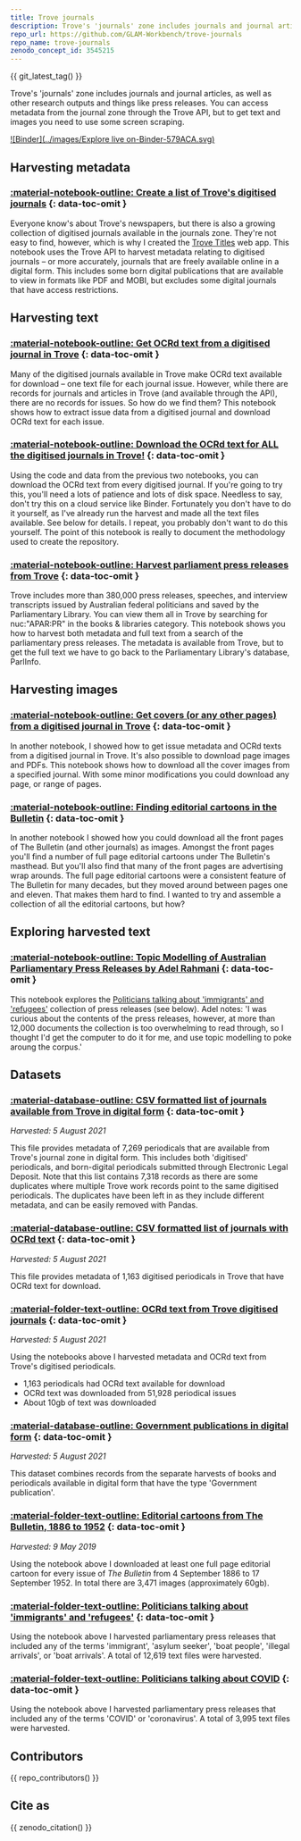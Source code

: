 ```yaml
---
title: Trove journals
description: Trove's 'journals' zone includes journals and journal articles, as well as other research outputs and things like press releases. You can access metadata from the journal zone through the Trove API, but to get text and images you need to use some screen scraping.
repo_url: https://github.com/GLAM-Workbench/trove-journals
repo_name: trove-journals
zenodo_concept_id: 3545215
---
```


{{ git_latest_tag() }}

Trove's 'journals' zone includes journals and journal articles, as well as other research outputs and things like press releases. You can access metadata from the journal zone through the Trove API, but to get text and images you need to use some screen scraping.

[![Binder](../images/Explore live on-Binder-579ACA.svg)](https://mybinder.org/v2/gh/GLAM-Workbench/trove-journals/master?urlpath=lab)

## Harvesting metadata

### [:material-notebook-outline: Create a list of Trove's digitised journals](create-list-digitised-journals.md) {: data-toc-omit }

Everyone know's about Trove's newspapers, but there is also a growing collection of digitised journals available in the journals zone. They're not easy to find, however, which is why I created the [Trove Titles](https://trove-titles.herokuapp.com/) web app. This notebook uses the Trove API to harvest metadata relating to digitised journals – or more accurately, journals that are freely available online in a digital form. This includes some born digital publications that are available to view in formats like PDF and MOBI, but excludes some digital journals that have access restrictions.

## Harvesting text

### [:material-notebook-outline: Get OCRd text from a digitised journal in Trove](get-ocrd-text-from-digitised-journal.md) {: data-toc-omit }

Many of the digitised journals available in Trove make OCRd text available for download – one text file for each journal issue. However, while there are records for journals and articles in Trove (and available through the API), there are no records for issues. So how do we find them? This notebook shows how to extract issue data from a digitised journal and download OCRd text for each issue.


### [:material-notebook-outline: Download the OCRd text for ALL the digitised journals in Trove!](get-ocrd-text-from-all-journals.md) {: data-toc-omit }

Using the code and data from the previous two notebooks, you can download the OCRd text from every digitised journal. If you're going to try this, you'll need a lots of patience and lots of disk space. Needless to say, don't try this on a cloud service like Binder. Fortunately you don't have to do it yourself, as I've already run the harvest and made all the text files available. See below for details. I repeat, you probably don't want to do this yourself. The point of this notebook is really to document the methodology used to create the repository.

### [:material-notebook-outline: Harvest parliament press releases from Trove](harvest-parliament-press-releases.md) {: data-toc-omit }

Trove includes more than 380,000 press releases, speeches, and interview transcripts issued by Australian federal politicians and saved by the Parliamentary Library. You can view them all in Trove by searching for nuc:"APAR:PR" in the books & libraries category. This notebook shows you how to harvest both metadata and full text from a search of the parliamentary press releases. The metadata is available from Trove, but to get the full text we have to go back to the Parliamentary Library's database, ParlInfo.

## Harvesting images

### [:material-notebook-outline: Get covers (or any other pages) from a digitised journal in Trove](get-covers-from-digitised-journal.md) {: data-toc-omit }

In another notebook, I showed how to get issue metadata and OCRd texts from a digitised journal in Trove. It's also possible to download page images and PDFs. This notebook shows how to download all the cover images from a specified journal. With some minor modifications you could download any page, or range of pages.

### [:material-notebook-outline: Finding editorial cartoons in the Bulletin](finding-editorial-cartoons-in-bulletin.md) {: data-toc-omit }

In another notebook I showed how you could download all the front pages of The Bulletin (and other journals) as images. Amongst the front pages you'll find a number of full page editorial cartoons under The Bulletin's masthead. But you'll also find that many of the front pages are advertising wrap arounds. The full page editorial cartoons were a consistent feature of The Bulletin for many decades, but they moved around between pages one and eleven. That makes them hard to find. I wanted to try and assemble a collection of all the editorial cartoons, but how?

## Exploring harvested text

### [:material-notebook-outline: Topic Modelling of Australian Parliamentary Press Releases by Adel Rahmani](topic-modelling-parliament-press-releases.md) {: data-toc-omit }

This notebook explores the [Politicians talking about 'immigrants' and 'refugees'](#politicians-talking-about-immigrants-and-refugees) collection of press releases (see below). Adel notes: 'I was curious about the contents of the press releases, however, at more than 12,000 documents the collection is too overwhelming to read through, so I thought I'd get the computer to do it for me, and use topic modelling to poke aroung the corpus.'

## Datasets

### [:material-database-outline: CSV formatted list of journals available from Trove in digital form](csv-digital-journals.md) {: data-toc-omit }

*Harvested: 5 August 2021*

This file provides metadata of 7,269 periodicals that are available from Trove's journal zone in digital form. This includes both 'digitised' periodicals, and born-digital periodicals submitted through Electronic Legal Deposit. Note that this list contains 7,318 records as there are some duplicates where multiple Trove work records point to the same digitised periodicals. The duplicates have been left in as they include different metadata, and can be easily removed with Pandas.

### [:material-database-outline: CSV formatted list of journals with OCRd text](csv-journals-with-ocr.md) {: data-toc-omit }

*Harvested: 5 August 2021*

This file provides metadata of 1,163 digitised periodicals in Trove that have OCRd text for download.

### [:material-folder-text-outline: OCRd text from Trove digitised journals](ocrd-text-all-journals.md) {: data-toc-omit }

*Harvested: 5 August 2021*

Using the notebooks above I harvested metadata and OCRd text from Trove's digitised periodicals.

+ 1,163 periodicals had OCRd text available for download
+ OCRd text was downloaded from 51,928 periodical issues
+ About 10gb of text was downloaded

### [:material-database-outline: Government publications in digital form](../trove-books/government-publications-in-digital-form.md) {: data-toc-omit }

*Harvested: 5 August 2021*

This dataset combines records from the separate harvests of books and periodicals available in digital form that have the type 'Government publication'.


### [:material-folder-text-outline: Editorial cartoons from The Bulletin, 1886 to 1952](bulletin-cartoons-collection.md) {: data-toc-omit }

*Harvested: 9 May 2019*

Using the notebook above I downloaded at least one full page editorial cartoon for every issue of *The Bulletin* from 4 September 1886 to 17 September 1952. In total there are 3,471 images (approximately 60gb). 

### [:material-folder-text-outline: Politicians talking about 'immigrants' and 'refugees'](politicans-press-releases-refugees.md) {: data-toc-omit }

Using the notebook above I harvested parliamentary press releases that included any of the terms 'immigrant', 'asylum seeker', 'boat people', 'illegal arrivals', or 'boat arrivals'. A total of 12,619 text files were harvested.

### [:material-folder-text-outline: Politicians talking about COVID](politicans-press-releases-covid.md) {: data-toc-omit }

Using the notebook above I harvested parliamentary press releases that included any of the terms 'COVID' or 'coronavirus'. A total of 3,995 text files were harvested.

## Contributors

{{ repo_contributors() }}

## Cite as

{{ zenodo_citation() }}